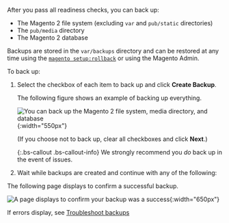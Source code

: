 After you pass all readiness checks, you can back up:

*	The Magento 2 file system (excluding `var` and `pub/static` directories)
*	The `pub/media` directory
*	The Magento 2 database

Backups are stored in the `var/backups` directory and can be restored at any time using the [`magento setup:rollback`]({{page.baseurl}}/install-gde/install/cli/install-cli-uninstall-mods.html#instgde-cli-uninst-mod-roll) or using the Magento Admin.

To back up:

1.	Select the checkbox of each item to back up and click **Create Backup**.

	The following figure shows an example of backing up everything.

	![You can back up the Magento 2 file system, media directory, and database]({{site.baseurl}}/common/images/modman_create-backup.png){:width="550px"}

	(If you choose not to back up, clear all checkboxes and click **Next**.)

	{:.bs-callout .bs-callout-info}
  We strongly recommend you <em>do</em> back up in the event of issues.

2. 	Wait while backups are created and continue with any of the following:

The following page displays to confirm a successful backup.

![A page displays to confirm your backup was a success]({{site.baseurl}}/static/images/extensman_backup-success.png){:width="650px"}

If errors display, see [Troubleshoot backups]({{page.baseurl}}/comp-mgr/trouble/cman/tshoot_backup.html)
